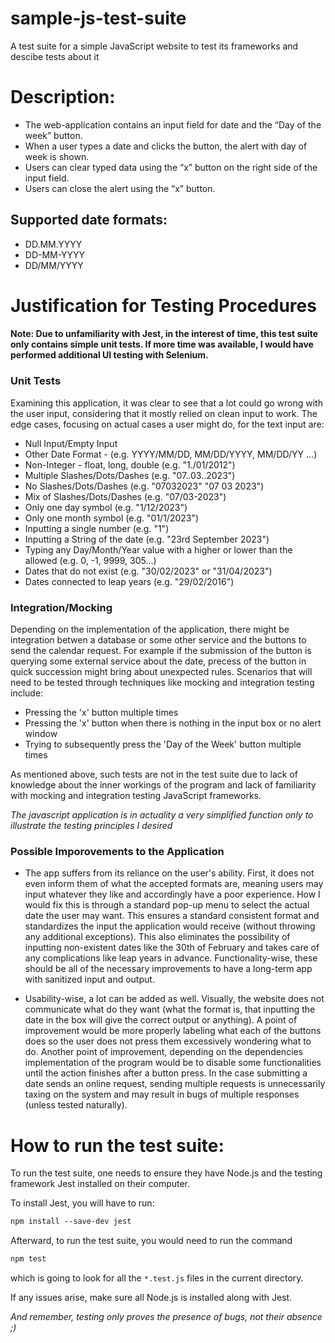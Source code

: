 # sample-js-test-suite
A test suite for a simple JavaScript website to test its frameworks and descibe tests about it 

# Description:
- The web-application contains an input field for date and the “Day of the week” button.
- When a user types a date and clicks the button, the alert with day of week is shown.
- Users can clear typed data using the “x” button on the right side of the input field.
- Users can close the alert using the “x” button.
## Supported date formats:
* DD.MM.YYYY
* DD-MM-YYYY
* DD/MM/YYYY

# Justification for Testing Procedures
#### Note: Due to unfamiliarity with Jest, in the interest of time, this test suite only contains simple unit tests. If more time was available, I would have performed additional UI testing with Selenium. 



### Unit Tests

Examining this application, it was clear to see that a lot could go wrong with the user input, considering that it mostly relied on clean input to work. The edge cases, focusing on actual cases a user might do, for the text input are: 

- Null Input/Empty Input 
- Other Date Format - (e.g. YYYY/MM/DD, MM/DD/YYYY, MM/DD/YY ...)
- Non-Integer - float, long, double (e.g. "1./01/2012")
- Multiple Slashes/Dots/Dashes (e.g.  "07..03..2023")
- No Slashes/Dots/Dashes (e.g. "07032023" "07 03 2023")
- Mix of Slashes/Dots/Dashes (e.g. "07/03-2023")
- Only one day symbol (e.g. "1/12/2023")
- Only one month symbol (e.g. "01/1/2023")
- Inputting a single number (e.g. "1")
- Inputting a String of the date (e.g. "23rd September 2023")
- Typing any Day/Month/Year value with a higher or lower than the allowed (e.g. 0, -1, 9999, 305...)
- Dates that do not exist (e.g. "30/02/2023" or "31/04/2023")
- Dates connected to leap years (e.g. "29/02/2016")

### Integration/Mocking
Depending on the implementation of the application, there might be integration betwen a database or some other service and the buttons to send the 
calendar request. For example if the submission of the button is querying some external service about the date, precess of the button in quick succession might bring about unexpected rules. Scenarios that will need to be tested through techniques like mocking and integration testing include:

- Pressing the 'x' button multiple times  
- Pressing the 'x' button when there is nothing in the input box or no alert window 
- Trying to subsequently press the 'Day of the Week' button multiple times

As mentioned above, such tests are not in the test suite due to lack of knowledge about the inner workings of the program and lack of familiarity with mocking and integration testing JavaScript frameworks. 

*The javascript application is in actuality a very simplified function only to illustrate the testing principles I desired*

### Possible Imporovements to the Application

- The app suffers from its reliance on the user's ability. First, it does not even inform them of what the accepted formats are, meaning users may input whatever they like and accordingly have a poor experience. How I would fix this is through a standard pop-up menu to select the actual date the user may want. This ensures a standard consistent format and standardizes the input the application would receive (without throwing any additional exceptions). This also eliminates the possibility of inputting non-existent dates like the 30th of February and takes care of any complications like leap years in advance. Functionality-wise, these should be all of the necessary improvements to have a long-term app with sanitized input and output. 

- Usability-wise, a lot can be added as well. Visually, the website does not communicate what do they want (what the format is, that inputting the date in the box will give the correct output or anything). A point of improvement would be more properly labeling what each of the buttons does so the user does not press them excessively wondering what to do. Another point of improvement, depending on the dependencies implementation of the program would be to disable some functionalities until the action finishes after a button press. In the case submitting a date sends an online request, sending multiple requests is unnecessarily taxing on the system and may result in bugs of multiple responses (unless tested naturally).

# How to run the test suite:
To run the test suite, one needs to ensure they have Node.js and the testing framework Jest installed on their computer. 

To install Jest, you will have to run: 
 ```css
npm install --save-dev jest
```
Afterward, to run the test suite, you would need to run the command
```css
npm test
```
which is going to look for all the `*.test.js` files in the current directory.

If any issues arise, make sure all Node.js is installed along with Jest. 


*And remember, testing only proves the presence of bugs, not their absence ;)* 







